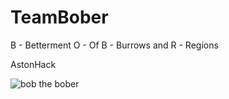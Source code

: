 # TeamBober
B - Betterment
O - Of
B - Burrows and
R - Regions

AstonHack

![bob the bober](https://encrypted-tbn0.gstatic.com/images?q=tbn:ANd9GcRejl0R5YkWX0cjuan1Iy95n2ZJEBXAABP1Gg&s)
